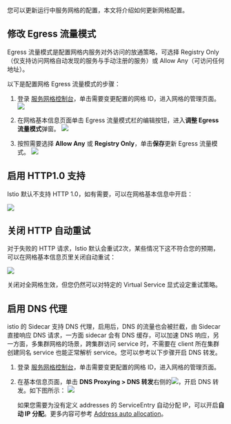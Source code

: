 您可以更新运行中服务网格的配置，本文将介绍如何更新网格配置。

## 修改 Egress 流量模式

Egress 流量模式是配置网格内服务对外访问的放通策略，可选择 Registry Only（仅支持访问网格自动发现的服务与手动注册的服务）或 Allow Any（可访问任何地址）。

以下是配置网格 Egress 流量模式的步骤：
1. 登录 [服务网格控制台](https://console.cloud.tencent.com/tke2/mesh)，单击需要变更配置的网格 ID，进入网格的管理页面。
![](https://qcloudimg.tencent-cloud.cn/raw/bd10b1c574235a8ac2226222b812ee9f.png)

2. 在网格基本信息页面单击 Egress 流量模式栏的编辑按钮，进入**调整 Egress 流量模式**弹窗。
![](https://qcloudimg.tencent-cloud.cn/raw/7c97e45ea182ae955c2e10b5871590f2.png)

3. 按照需要选择 **Allow Any** 或 **Registry Only**，单击**保存**更新 Egress 流量模式。
![](https://qcloudimg.tencent-cloud.cn/raw/efc5846fe97bc698b75945a9a778c870.png)


## 启用 HTTP1.0 支持

Istio 默认不支持 HTTP 1.0，如有需要，可以在网格基本信息中开启：

![](https://staticintl.cloudcachetci.com/yehe/backend-news/cYMA448_%E4%BC%81%E4%B8%9A%E5%BE%AE%E4%BF%A1%E6%88%AA%E5%9B%BE_20230111163424.png)

## 关闭 HTTP 自动重试

对于失败的 HTTP 请求，Istio 默认会重试2次，某些情况下这不符合您的预期，可以在网格基本信息页里关闭自动重试：

![](https://staticintl.cloudcachetci.com/yehe/backend-news/AcMB792_%E4%BC%81%E4%B8%9A%E5%BE%AE%E4%BF%A1%E6%88%AA%E5%9B%BE_20230111163839.png)

关闭对全网格生效，但您仍然可以对特定的 Virtual Service 显式设定重试策略。

## 启用 DNS 代理

istio 的 Sidecar 支持 DNS 代理，启用后，DNS 的流量也会被拦截，由 Sidecar 直接响应 DNS 请求，一方面 sidecar 会有 DNS 缓存，可以加速 DNS 响应，另一方面，多集群网格的场景，跨集群访问 service 时，不需要在 client 所在集群创建同名 service 也能正常解析 service。您可以参考以下步骤开启 DNS 转发。
1. 登录 [服务网格控制台](https://console.cloud.tencent.com/tke2/mesh)，单击需要变更配置的网格 ID，进入网格的管理页面。

2. 在基本信息页面，单击 **DNS Proxying > DNS 转发**右侧的![](https://qcloudimg.tencent-cloud.cn/image/document/5d77e87a83754f081a5e4be6a8612316.png)，开启 DNS 转发。如下图所示：
   ![](https://staticintl.cloudcachetci.com/yehe/backend-news/Fx2T315_%E4%BC%81%E4%B8%9A%E5%BE%AE%E4%BF%A1%E6%88%AA%E5%9B%BE_20230111164108.png)

   如果您需要为没有定义 addresses 的 ServiceEntry 自动分配 IP，可以开启**自动 IP 分配**。更多内容可参考 [Address auto allocation](https://istio.io/latest/docs/ops/configuration/traffic-management/dns-proxy/#address-auto-allocation)。
